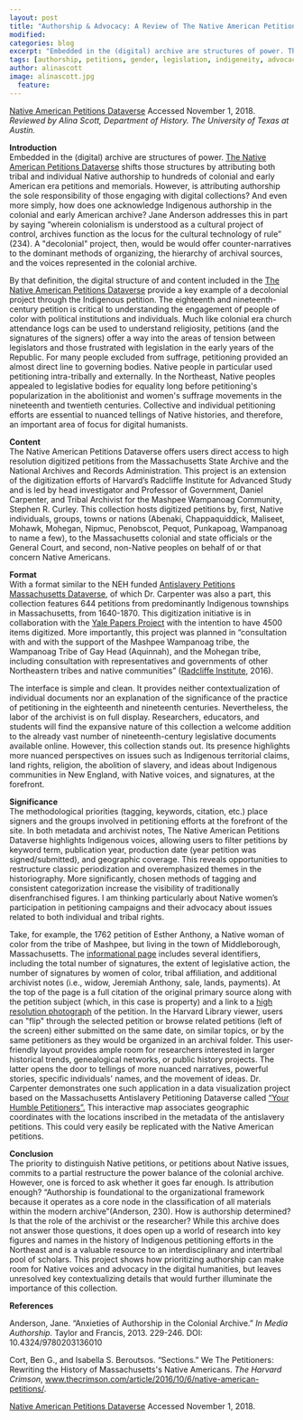 ```yaml
---
layout: post
title: "Authorship & Advocacy: A Review of The Native American Petitions Dataverse "
modified:
categories: blog
excerpt: "Embedded in the (digital) archive are structures of power. The Native American Petitions Dataverse shifts those structures by attributing both tribal and individual Native authorship to hundreds of colonial and early American petitions and memorials."
tags: [authorship, petitions, gender, legislation, indigeneity, advocacy]
author: alinascott
image: alinascott.jpg
  feature:
---
```

[Native American Petitions Dataverse](https://dataverse.harvard.edu/dataverse.xhtml?alias=nativeamericanpetitions) Accessed November 1, 2018.   
*Reviewed by Alina Scott, Department of History. The University of Texas at Austin.*   

**Introduction**  
Embedded in the (digital) archive are structures of power. [The Native American Petitions Dataverse](https://dataverse.harvard.edu/dataverse/nativeamericanpetitions) shifts those structures by attributing both tribal and individual Native authorship to hundreds of colonial  and early American era petitions and memorials. However, is attributing authorship the sole responsibility of those engaging with digital collections? And even more simply, how does one acknowledge Indigenous authorship in the colonial and early American archive? Jane Anderson addresses this in part by saying “wherein colonialism is understood as a cultural project of control, archives function as the locus for the cultural technology of rule” (234). A "decolonial" project, then, would be would offer counter-narratives to the dominant methods of organizing, the hierarchy of archival sources, and the voices represented in the colonial archive. 

By that definition, the digital structure of and content included in the [The Native American Petitions Dataverse](https://dataverse.harvard.edu/dataverse/nativeamericanpetitions) provide a key example of a decolonial project through the Indigenous petition. The eighteenth and nineteenth-century petition is critical to understanding the engagement of people of color with political institutions and individuals. Much like colonial era church attendance logs can be used to understand religiosity, petitions (and the signatures of the signers) offer a way into the areas of tension between legislators and those frustrated with legislation in the early years of the Republic. For many people excluded from suffrage, petitioning provided an almost direct line to governing bodies. Native people in particular used petitioning intra-tribally and externally. In the Northeast, Native peoples appealed to legislative bodies for equality long before petitioning's popularization in the abolitionist and women's suffrage movements in the nineteenth and twentieth centuries. Collective and individual petitioning efforts are essential to nuanced tellings of Native histories, and therefore, an important area of focus for digital humanists.

**Content**   
The Native American Petitions Dataverse offers users direct access to high resolution digitized petitions from the Massachusetts State Archive and the National Archives and Records Administration.  This project is an extension of the digitization efforts of Harvard’s Radcliffe Institute for Advanced Study and is led by head investigator and Professor of Government, Daniel Carpenter, and Tribal Archivist for the Mashpee Wampanoag Community, Stephen R. Curley. This collection hosts digitized petitions by, first, Native individuals, groups, towns or nations (Abenaki, Chappaquiddick, Maliseet, Mohawk, Mohegan, Nipmuc, Penobscot, Pequot, Punkapoag, Wampanoag to name a few), to the Massachusetts colonial and state officials or the General Court, and second, non-Native peoples on behalf of or that concern Native Americans.  

**Format**   
With a format similar to the NEH funded [Antislavery Petitions Massachusetts Dataverse](https://dataverse.harvard.edu/dataverse/antislaverypetitionsma), of which Dr. Carpenter was also a part, this collection features 644 petitions from predominantly Indigenous townships in Massachusetts, from 1640-1870.  This digitization initiative is in collaboration with the [Yale Papers Project](https://yipp.yale.edu/) with the intention to have 4500 items digitized. More importantly, this project was planned in “consultation with and with the support of the Mashpee Wampanoag tribe, the Wampanoag Tribe of Gay Head (Aquinnah), and the Mohegan tribe, including consultation with representatives and governments of other Northeastern tribes and native communities” ([Radcliffe Institute](https://www.radcliffe.harvard.edu/news/in-news/digitizing-native-american-petitions), 2016).  

The interface is simple and clean. It provides neither contextualization of individual documents nor an explanation of the significance of the practice of petitioning in the eighteenth and nineteenth centuries. Nevertheless, the labor of the archivist is on full display. Researchers, educators, and students will find the expansive nature of this collection a welcome addition to the already vast number of nineteenth-century legislative documents available online. However, this collection stands out. Its presence highlights more nuanced perspectives on issues such as Indigenous territorial claims, land rights, religion, the abolition of slavery, and ideas about Indigenous communities in New England, with Native voices, and signatures, at the forefront.  

**Significance**  
 The methodological priorities (tagging, keywords, citation, etc.) place signers and the groups involved in petitioning efforts at the forefront of the site. In both metadata and archivist notes, The Native American Petitions Dataverse highlights Indigenous voices, allowing users to filter petitions by keyword term, publication year, production date (year petition was signed/submitted), and geographic coverage. This reveals opportunities to restructure classic periodization and overemphasized themes in the historiography. More significantly, chosen methods of tagging and consistent categorization increase the visibility of traditionally disenfranchised figures. I am thinking particularly about Native women’s participation in petitioning campaigns and their advocacy about issues related to both individual and tribal rights.  

Take, for example, the 1762 petition of Esther Anthony, a Native woman of color from the tribe of Mashpee, but living in the town of Middleborough, Massachusetts. The [informational page](https://dataverse.harvard.edu/dataset.xhtml?persistentId=doi:10.7910/DVN/W0R4MJ) includes several identifiers, including the total number of signatures, the extent of legislative action, the number of signatures by women of color, tribal affiliation, and additional archivist notes (i.e., widow, Jeremiah Anthony, sale, lands, payments). At the top of the page is a full citation of the original primary source along with the petition subject (which, in this case is property) and a link to a [high resolution photograph](https://iiif.lib.harvard.edu/manifests/view/drs:422116544$140i) of the petition. In the Harvard Library viewer, users can "flip" through the selected petition or browse related petitions (left of the screen) either submitted on the same date, on similar topics, or by the same petitioners as they would be organized in an archival folder. This user-friendly layout provides ample room for researchers interested in larger historical trends, genealogical networks, or public history projects. The latter opens the door to tellings of more nuanced narratives, powerful stories, specific individuals' names, and the movement of ideas. Dr. Carpenter demonstrates one such application in a data visualization project based on the Massachusetts Antislavery Petitioning Dataverse called [“Your Humble Petitioners”.](http://www.yourhumblepetitioners.com/mapview/antislaveryma) This interactive map associates geographic coordinates with the locations inscribed in the metadata of the antislavery petitions. This could very easily be replicated with the Native American petitions. 

**Conclusion**   
The priority to distinguish Native petitions, or petitions about Native issues, commits to a partial restructure the power balance of the colonial archive. However, one is forced to ask whether it goes far enough. Is attribution enough?  “Authorship is foundational to the organizational framework because it operates as a core node in the classification of all materials within the modern archive”(Anderson, 230). How is authorship determined? Is that the role of the archivist or the researcher? While this archive does not answer those questions, it does open up a world of research into key figures and names in the history of Indigenous petitioning efforts in the Northeast and is a valuable resource to an interdisciplinary and intertribal pool of scholars. This project shows how prioritizing authorship can make room for Native voices and advocacy in the digital humanities, but leaves unresolved key contextualizing details that would further illuminate the importance of this collection.


**References**  

Anderson, Jane. “Anxieties of Authorship in the Colonial Archive.” *In Media Authorship.* Taylor and Francis, 2013. 229-246. DOI: 10.4324/9780203136010    

Cort, Ben G., and Isabella S. Beroutsos. “Sections.” We The Petitioners: Rewriting the History of Massachusetts's Native Americans. *The Harvard Crimson*, www.thecrimson.com/article/2016/10/6/native-american-petitions/.  

[Native American Petitions Dataverse](https://dataverse.harvard.edu/dataverse.xhtml?alias=nativeamericanpetitions) Accessed November 1, 2018. 











